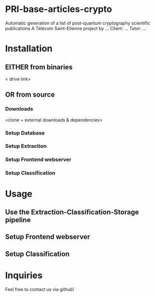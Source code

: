 # PRI-base-articles-crypto
Automatic generation of a list of post-quantum cryptography scientific publications
A Télécom Saint-Etienne project by ...
Client: ...
Tutor: ...

# Installation

## EITHER from binaries

< drive link>

## OR from source

### Downloads

<clone + external downloads & dependencies>

### Setup Database

### Setup Extraction

### Setup Frontend webserver

### Setup Classification

# Usage

## Use the Extraction-Classification-Storage pipeline

## Setup Frontend webserver

## Setup Classification

# Inquiries

Feel free to contact us via github!
